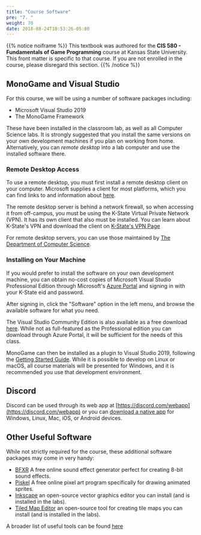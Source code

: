 ```yaml
---
title: "Course Software"
pre: "7. "
weight: 70
date: 2018-08-24T10:53:26-05:00
---
```


{{% notice noiframe %}}
This textbook was authored for the **CIS 580 - Fundamentals of Game Programming** course at Kansas State University.  This front matter is specific to that course.  If you are not enrolled in the course, please disregard this section.
{{% /notice %}}

## MonoGame and Visual Studio
For this course, we will be using a number of software packages including:
* Microsoft Visual Studio 2019
* The MonoGame Framework

These have been installed in the classroom lab, as well as all  Computer Science labs.  It is strongly suggested that you install the same versions on your own development machines if you plan on working from home.  Alternatively, you can _remote desktop_ into a lab computer and use the installed software there.

### Remote Desktop Access
To use a remote desktop, you must first install a remote desktop client on your computer. Microsoft supplies a client for most platforms, which you can find links to and information about [here](https://docs.microsoft.com/en-us/windows-server/remote/remote-desktop-services/clients/remote-desktop-clients?redirectedfrom=MSDN).

The remote desktop server is behind a network firewall, so when accessing it from off-campus, you must be using the K-State Virtual Private Network (VPN).  It has its own client that also must be installed.  You can learn about K-State's VPN and download the client on [K-State's VPN Page](https://www.k-state.edu/its/security/secure-data/vpn/)

For remote desktop servers, you can use those maintained by [The Department of Computer Science](https://support.cs.ksu.edu/CISDocs/wiki/Remote_Access).

### Installing on Your Machine
If you would prefer to install the software on your own development machine, you can obtain no-cost copies of Microsoft Visual Studio Professional Edition through Microsoft's [Azure Portal](https://azureforeducation.microsoft.com/devtools) and signing in with your K-State eid and password. 

After signing in, click the "Software" option in the left menu, and browse the available software for what you need.  

The Visual Studio Community Edition is also available as a free download [here](https://visualstudio.microsoft.com/downloads/). While not as full-featured as the Professional edition you can download through Azure Portal, it will be sufficient for the needs of this class.

MonoGame can then be installed as a plugin to Visual Studio 2019, following the [Getting Started Guide](https://docs.monogame.net/articles/getting_started/0_getting_started.html).  While it is possible to develop on Linux or macOS, all course materials will be presented for Windows, and it is recommended you use that development environment.

## Discord
Discord can be used through its web app at [https://discord.com/webapp](https://discord.com/webapp) or you can [download a native app](https://discord.com/download) for Windows, Linux, Mac, iOS, or Android devices.

## Other Useful Software 
While not strictly required for the course, these additional software packages may come in very handy:

* [BFXR](https://www.bfxr.net/) A free online sound effect generator perfect for creating 8-bit sound effects.
* [Piskel](https://www.piskelapp.com/) A free online pixel art program specifically for drawing animated sprites.
* [Inkscape](https://inkscape.org/) an open-source vector graphics editor you can install (and is installed in the labs).
* [Tiled Map Editor](https://www.mapeditor.org/) an open-source tool for creating tile maps you can install (and is installed in the labs).

A broader list of useful tools can be found [here](https://github.com/kobitoko/Game-Jam-Tools-Resources)